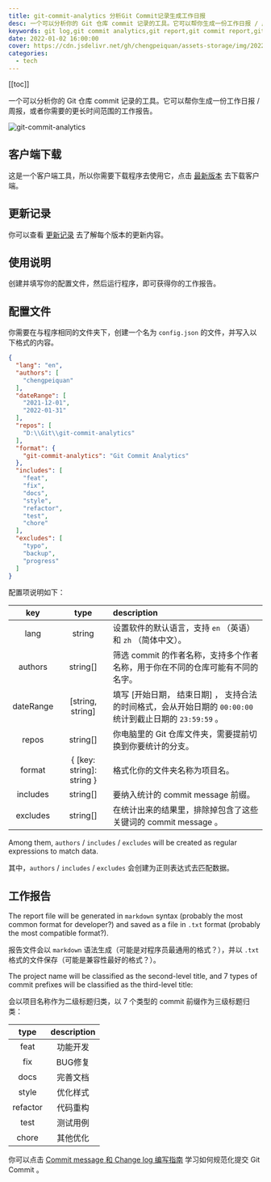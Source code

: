 ```yaml
---
title: git-commit-analytics 分析Git Commit记录生成工作日报
desc: 一个可以分析你的 Git 仓库 commit 记录的工具。它可以帮你生成一份工作日报 / 周报，或者你需要的更长时间范围的工作报告。
keywords: git log,git commit analytics,git report,git commit report,git log report
date: 2022-01-02 16:00:00
cover: https://cdn.jsdelivr.net/gh/chengpeiquan/assets-storage/img/2022/01/20220103234230.jpg
categories:
  - tech
---
```


[[toc]]

一个可以分析你的 Git 仓库 commit 记录的工具。它可以帮你生成一份工作日报 / 周报，或者你需要的更长时间范围的工作报告。

![git-commit-analytics](https://cdn.jsdelivr.net/gh/chengpeiquan/assets-storage/img/2022/01/20220103021254.gif)

## 客户端下载

这是一个客户端工具，所以你需要下载程序去使用它，点击 [最新版本](https://github.com/analyticsjs/git-commit-analytics/releases/latest) 去下载客户端。

## 更新记录

你可以查看 [更新记录](https://github.com/analyticsjs/git-commit-analytics/blob/main/CHANGELOG.md) 去了解每个版本的更新内容。

## 使用说明

创建并填写你的配置文件，然后运行程序，即可获得你的工作报告。

## 配置文件

你需要在与程序相同的文件夹下，创建一个名为 `config.json` 的文件，并写入以下格式的内容。

```json
{
  "lang": "en",
  "authors": [
    "chengpeiquan"
  ],
  "dateRange": [
    "2021-12-01",
    "2022-01-31"
  ],
  "repos": [
    "D:\\Git\\git-commit-analytics"
  ],
  "format": {
    "git-commit-analytics": "Git Commit Analytics"
  },
  "includes": [
    "feat",
    "fix",
    "docs",
    "style",
    "refactor",
    "test",
    "chore"
  ],
  "excludes": [
    "typo",
    "backup",
    "progress"
  ]
}
```

配置项说明如下：

key|type|description
:-:|:-:|:--
lang|string|设置软件的默认语言，支持 `en` （英语）和 `zh` （简体中文）。
authors|string[]|筛选 commit 的作者名称，支持多个作者名称，用于你在不同的仓库可能有不同的名字。
dateRange|[string, string]|填写 [开始日期， 结束日期] ， 支持合法的时间格式，会从开始日期的 `00:00:00` 统计到截止日期的 `23:59:59` 。
repos|string[]|你电脑里的 Git 仓库文件夹，需要提前切换到你要统计的分支。
format|{ [key: string]: string }|格式化你的文件夹名称为项目名。
includes|string[]|要纳入统计的 commit message 前缀。
excludes|string[]|在统计出来的结果里，排除掉包含了这些关键词的 commit message 。

Among them, `authors` / `includes` / `excludes` will be created as regular expressions to match data.

其中，`authors` / `includes` / `excludes` 会创建为正则表达式去匹配数据。

## 工作报告

The report file will be generated in `markdown` syntax (probably the most common format for developer?) and saved as a file in `.txt` format (probably the most compatible format?).

报告文件会以 `markdown` 语法生成（可能是对程序员最通用的格式？），并以 `.txt` 格式的文件保存（可能是兼容性最好的格式？）。

The project name will be classified as the second-level title, and 7 types of commit prefixes will be classified as the third-level title:

会以项目名称作为二级标题归类，以 7 个类型的 commit 前缀作为三级标题归类：

type|description
:-:|:-:
feat|功能开发
fix|BUG修复
docs|完善文档
style|优化样式
refactor|代码重构
test|测试用例
chore|其他优化

你可以点击 [Commit message 和 Change log 编写指南](https://www.ruanyifeng.com/blog/2016/01/commit_message_change_log.html) 学习如何规范化提交 Git Commit 。
